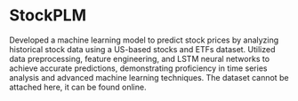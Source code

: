 # StockPLM
 Developed a machine learning model to predict stock prices by analyzing historical stock data using a US-based stocks and ETFs dataset. Utilized data preprocessing, feature engineering, and LSTM neural networks to achieve accurate predictions, demonstrating proficiency in time series analysis and advanced machine learning techniques. The dataset cannot be attached here, it can be found online.
